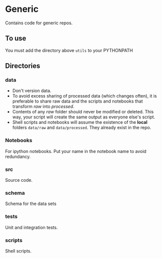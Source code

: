 Generic
=======
Contains code for generic repos.  

To use
------
You must add the directory above `utils` to your PYTHONPATH

Directories
-----------

### data

* Don't version data.
* To avoid excess sharing of processed data (which changes often), it is preferable to share raw data and the scripts and notebooks that transform *raw* into *processed*.  
* Contents of any *raw* folder should never be modified or deleted.  This way, your script will create the same output as everyone else's script.
* Shell scripts and notebooks will assume the existence of the **local** folders `data/raw` and `data/processed`.  They already exist in the repo.

### Notebooks
For ipython notebooks.  Put your name in the notebook name to avoid redundancy.

### src
Source code.

### schema
Schema for the data sets

### tests
Unit and integration tests.

### scripts
Shell scripts.
